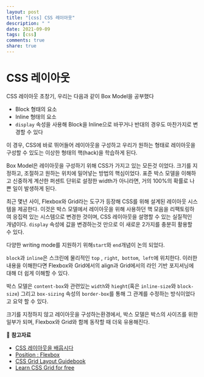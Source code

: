 ```yaml
---
layout: post
title: "[css] CSS 레이아웃"
description: " "
date: 2021-09-09
tags: [css]
comments: true
share: true
---
```


# CSS 레이아웃

CSS 레이아웃 초창기, 우리는 다음과 같이 Box Model을 공부했다

* Block 형태의 요소
* Inline 형태의 요소
* `display` 속성을 사용해 Block을 Inline으로 바꾸거나 반대의 경우도 마찬가지로 변경할 수 있다

 이 경우, CSS에 바로 뛰어들어 레이아웃을 구성하고 우리가 원하는 형태로 레이아웃을 구성할 수 있도는 이상한 형태의 핵(hack)을 학습하게 된다. 

 Box Model은 레이아웃을 구성하기 위해 CSS가 가지고 있는 모든것 이었다. 크기를 지정하고, 조절하고 원하는 위치에 밀어넣는 방법의 핵심이었다. 표준 박스 모델을 이해하고 신중하게 계산한 퍼센트 단위로 설정한 width가 아니라면, 거의 100%의 확률로 나쁜 일이 발생하게 된다.

 최근 몇년 사이, Flexbox와 Grid라는 도구가 등장해 CSS를 위해 설계된 레이아웃 시스템을 제공한다. 이것은 박스 모델에서 레이아웃을 위해 사용하던 핵 모음을 리팩토링하여 응집력 있는 시스템으로 변경한 것이며, CSS 레이아웃을 설명할 수 있는 실질적인 개념이다. `display` 속성에 값을 변경하는것 만으로 이 새로운 2가지를 충분히 활용할 수 있다.

다양한 writing mode를 지원하기 위해`start`와 `end`개념이 논의 되었다.

`block`과 `inline`은 스크린에 물리적인 `top` , `right`,` bottom`,` left`에 위치한다. 이러한 내용을 이해한다면 Flexbox와 Grid에서의 align과 Grid에서의 라인 기반 포지셔닝에 대해 더 쉽게 이해할 수 있다.

박스 모델은 `content-box`와 관련있는 `width`와 `hieght`(혹은 `inline-size`와 `block-size`) 그리고 `box-sizing` 속성의 `border-box`를 통해 그 관계를 수정하는 방식이었다고 요약 할 수 있다.

크기를 지정하지 않고 레이아웃을 구성하는환경에서, 박스 모델은 박스의 사이즈를 위한 일부가 되며, Flexbox와 Grid와 함께 동작할 때 더욱 유용해진다.



📖 **참고자료**

* [CSS 레이아웃을 배웁시다](https://ko.learnlayout.com/)
* [Position : Flexbox](http://www.beautifulcss.com/archives/2812)
* [CSS Grid Layout Guidebook](https://uid.gitbook.io/css-grid/)
* [Learn CSS Grid for free](https://scrimba.com/g/gR8PTE)